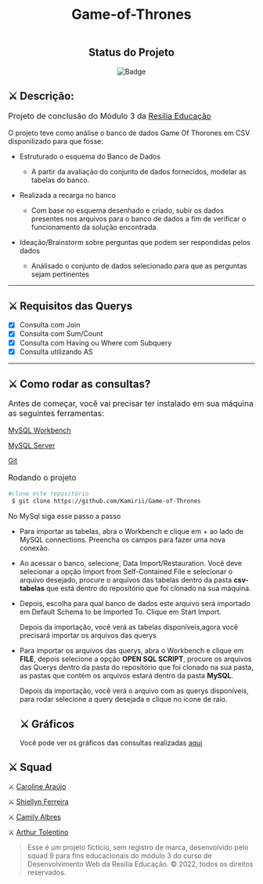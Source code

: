 <h1 align = "center"> Game-of-Thrones </h1>

<img src="./paginas/images/995241.png" alt="">

<div id="inicio" align=center>
<h2><strong>Status do Projeto</strong></h2>

  ![Badge](https://img.shields.io/website?down_message=em%20andamento&label=STATUS&style=for-the-badge&up_message=conclu%C3%ADdo&url=https%3A%2F%2Fytallobruno.github.io%2FProjetoFinalModulo2%2F)

</div> 


## ⚔️ **Descrição:**

<p style="font-size: 16px">Projeto de conclusão do Módulo 3 da <a href="https://www.resilia.com.br/">Resilia Educação</a></p>
<p style="font-size: 14px">O projeto teve como análise o banco de dados Game Of Thorones em CSV disponilizado para que fosse:

 - Estruturado o esquema do Banco de Dados
   - A partir da avaliação do conjunto de dados fornecidos, modelar as tabelas
do banco.
 - Realizada a recarga no banco
   - Com base no esquema desenhado e criado, subir os dados presentes nos
arquivos para o banco de dados a fim de verificar o funcionamento da
solução encontrada.

- Ideação/Brainstorm sobre perguntas que podem ser respondidas pelos dados
   - Análisado o conjunto de dados selecionado para que as perguntas sejam
pertinentes

<hr>

## ⚔️ **Requisitos das Querys**

 -  [X] Consulta com Join
 -  [X] Consulta com Sum/Count
 -  [X] Consulta com Having ou Where com Subquery
 -  [x] Consulta utilizando AS
  
  <hr>

## ⚔️ **Como rodar as consultas?**

   <p style="font-size: 16px">Antes de começar, você vai precisar ter instalado em sua máquina as seguintes ferramentas:  </p>
   
 [MySQL Workbench](https://dev.mysql.com/downloads/workbench/) 

[MySQL Server](https://dev.mysql.com/downloads/mysql/)

[Git](https://git-scm.com/downloads)

  <p style="font-size: 16px" >Rodando o projeto</p>

  ```bash
  #clone este repositório
   $ git clone https://github.com/Kamirii/Game-of-Thrones
  ```
 No MySql siga esse passo a passo

  - Para importar as tabelas, abra o Workbench e clique em + ao lado de MySQL connections. Preencha os campos para fazer uma nova conexão.
  - Ao acessar o banco, selecione, Data Import/Restauration. Você deve selecionar a opção Import from Self-Contained File e selecionar o arquivo desejado, procure o arquivos das tabelas dentro da pasta **csv-tabelas** que está dentro do repositório que foi clonado na sua máquina.
  - Depois, escolha para qual banco de dados este arquivo será importado em Default Schema to be Imported To. Clique em Start Import.
  
   
     
     Depois da importação, você verá as tabelas disponíveis,agora você precisará importar os arquivos das querys

 - Para importar os arquivos das querys, abra o Workbench e clique em **FILE**, depois selecione a opção **OPEN SQL SCRIPT**, procure os arquivos das Querys dentro da pasta do repositório que foi clonado na sua pasta, as pastas que contém os arquivos estará dentro da pasta **MySQL**.
  
   Depois da importação, você verá o arquivo com as querys disponíveis, para rodar selecione a query desejada e clique no icone de raio.

   
  

   ## ⚔️ **Gráficos**

      Você pode ver os gráficos das consultas realizadas [aqui](https://git-scm.com/downloads)




## ⚔️ **Squad**

 ⚔️ [Caroline Araújo](https://github.com/carolfranca0310)

 ⚔️ [Shiellyn Ferreira](https://github.com/ShiellynFerr)

 ⚔️ [Camily Albres](https://github.com/Kamirii)

 ⚔️ [Arthur Tolentino](https://github.com/ArturTolentino)




> Esse é um projeto fictício, sem registro de marca, desenvolvido pelo squad 9 para fins educacionais do módulo 3 do curso de Desenvolvimento Web da Resilia Educação. © 2022, todos os direitos reservados.  